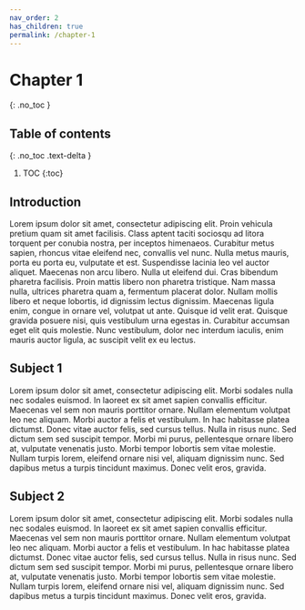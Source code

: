 ```yaml
---
nav_order: 2
has_children: true
permalink: /chapter-1
---
```

# Chapter 1
{: .no_toc }

## Table of contents
{: .no_toc .text-delta }

1. TOC
{:toc}

## Introduction

Lorem ipsum dolor sit amet, consectetur adipiscing elit. Proin vehicula pretium
quam sit amet facilisis. Class aptent taciti sociosqu ad litora torquent per
conubia nostra, per inceptos himenaeos. Curabitur metus sapien, rhoncus vitae
eleifend nec, convallis vel nunc. Nulla metus mauris, porta eu porta eu,
vulputate et est. Suspendisse lacinia leo vel auctor aliquet. Maecenas non arcu
libero. Nulla ut eleifend dui. Cras bibendum pharetra facilisis. Proin mattis
libero non pharetra tristique. Nam massa nulla, ultrices pharetra quam a,
fermentum placerat dolor. Nullam mollis libero et neque lobortis, id dignissim
lectus dignissim. Maecenas ligula enim, congue in ornare vel, volutpat ut ante.
Quisque id velit erat. Quisque gravida posuere nisi, quis vestibulum urna
egestas in. Curabitur accumsan eget elit quis molestie. Nunc vestibulum, dolor
nec interdum iaculis, enim mauris auctor ligula, ac suscipit velit ex eu lectus.

## Subject 1

Lorem ipsum dolor sit amet, consectetur adipiscing elit. Morbi sodales nulla
nec sodales euismod. In laoreet ex sit amet sapien convallis efficitur. Maecenas
vel sem non mauris porttitor ornare. Nullam elementum volutpat leo nec aliquam.
Morbi auctor a felis et vestibulum. In hac habitasse platea dictumst. Donec
vitae auctor felis, sed cursus tellus. Nulla in risus nunc. Sed dictum sem sed
suscipit tempor. Morbi mi purus, pellentesque ornare libero at, vulputate
venenatis justo. Morbi tempor lobortis sem vitae molestie. Nullam turpis lorem,
eleifend ornare nisi vel, aliquam dignissim nunc. Sed dapibus metus a turpis
tincidunt maximus. Donec velit eros, gravida.

## Subject 2

Lorem ipsum dolor sit amet, consectetur adipiscing elit. Morbi sodales nulla
nec sodales euismod. In laoreet ex sit amet sapien convallis efficitur. Maecenas
vel sem non mauris porttitor ornare. Nullam elementum volutpat leo nec aliquam.
Morbi auctor a felis et vestibulum. In hac habitasse platea dictumst. Donec
vitae auctor felis, sed cursus tellus. Nulla in risus nunc. Sed dictum sem sed
suscipit tempor. Morbi mi purus, pellentesque ornare libero at, vulputate
venenatis justo. Morbi tempor lobortis sem vitae molestie. Nullam turpis lorem,
eleifend ornare nisi vel, aliquam dignissim nunc. Sed dapibus metus a turpis
tincidunt maximus. Donec velit eros, gravida.



